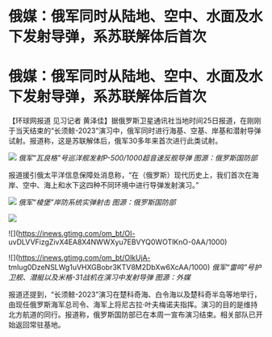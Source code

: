 # 俄媒：俄军同时从陆地、空中、水面及水下发射导弹，系苏联解体后首次

# 俄媒：俄军同时从陆地、空中、水面及水下发射导弹，系苏联解体后首次

【环球网报道 见习记者
黄泽佳】据俄罗斯卫星通讯社当地时间25日报道，在刚刚于当天结束的“长须鲸-2023”演习中，俄军同时进行海基、空基、岸基和潜射导弹试射。报道称，这是苏联解体后，俄军30多年来首次进行此类试射。

![](https://inews.gtimg.com/om_bt/OZqFlDS3K40jQYtmwkS1RCelChb92CX2AzOPhARKDUhvwAA/1000)
_俄军“瓦良格”号巡洋舰发射P-500/1000超音速反舰导弹 图源：俄罗斯国防部_

报道援引俄太平洋信息保障处消息称，“在（俄罗斯）现代历史上，我们首次在海岸、空中、海上和水下这四种不同环境中进行导弹发射演习。”

![](https://inews.gtimg.com/om_bt/OkKCjROAxDNSeXU3u6xgvYzsrNT33gY0QAxOK50lk70IMAA/1000)
_俄军“棱堡”岸防系统实弹射击 图源：俄罗斯国防部_

![](https://inews.gtimg.com/om_bt/O5o4xvluaFnhUPBj7ZEr2PosG2yyoTJrT4fSWA2VCCkTAAA/1000)

![](https://inews.gtimg.com/om_bt/OI-
uvDLVVFizgZivX4EA8X4NWWXyu7EBVYQ0WOTlKnO-0AA/1000)

![](https://inews.gtimg.com/om_bt/OlkUjA-
tmIug0DzeNSLWg1uVHXGBobr3KTV8M2DbXw6XcAA/1000) _俄军“雷鸣”号护卫舰、潜艇以及米格-31战机在演习中发射导弹
图源：外媒_

报道还提到，“长须鲸-2023”演习在楚科奇海、白令海以及楚科奇半岛等地举行，由现任俄罗斯海军总司令、海军上将尼古拉·叶夫梅诺夫指挥。演习的目的是维持北方航道的同行。报道称，俄罗斯国防部已在本周一宣布演习结束。相关部队已开始返回常驻基地。

